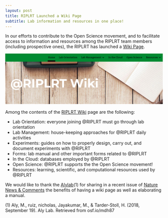 ```yaml
---
layout: post
title: RIPLRT Launched a Wiki Page
subtitle: Lab information and resources in one place!
--- 
```


In our efforts to contribute to the Open Science movement, and to facilitate access to information and resources among the RIPLRT team members (including prospective ones), the RIPLRT has launched a [Wiki Page](https://wiki.riplrt.com).

<a href="https://wiki.riplrt.com/">
  <img src="/img/wiki-page.png" alt="RIPL_Effect Research Team" class="inline"/>
</a>

Among the contents of the [RIPLRT Wiki](https://wiki.riplrt.com) page are the following:

- Lab Orientation: everyone joining @RIPLRT must go through lab orientation
- Lab Management: house-keeping approaches for @RIPLRT daily activities
- Experiments: guides on how to properly design, carry out, and document experiments with @RIPLRT
- Forms: lab manual and other important forms related to @RIPLRT
- In the Cloud: databases employed by @RIPLRT
- Open Science: @RIPLRT supports the the Open Science movement!
- Resources: learning, scientific, and computational resources used by @RIPLRT

We would like to thank the [Alylab](https://www.alylab.org/)(1) for sharing in a recent issue of [Nature News & Comments](https://www.nature.com/articles/d41586-018-06167-w) the benefits of having a wiki page as well as elaborating a manual. 


(1) Aly, M., ruiz, nicholas, Jayakumar, M., & Tarder-Stoll, H. (2018, September 19). Aly Lab. Retrieved from osf.io/mdh87